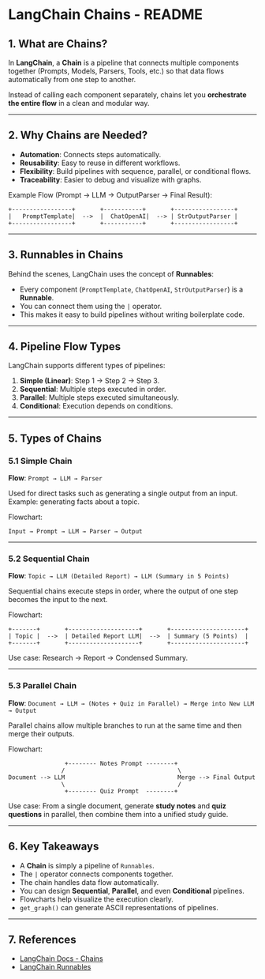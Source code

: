 # LangChain Chains - README

## 1. What are Chains?

In **LangChain**, a **Chain** is a pipeline that connects multiple components together (Prompts, Models, Parsers, Tools, etc.) so that data flows automatically from one step to another.

Instead of calling each component separately, chains let you **orchestrate the entire flow** in a clean and modular way.

---

## 2. Why Chains are Needed?

* **Automation**: Connects steps automatically.
* **Reusability**: Easy to reuse in different workflows.
* **Flexibility**: Build pipelines with sequence, parallel, or conditional flows.
* **Traceability**: Easier to debug and visualize with graphs.

Example Flow (Prompt → LLM → OutputParser → Final Result):

```
+-----------------+       +-----------+       +-----------------+
|   PromptTemplate|  -->  |  ChatOpenAI|  --> | StrOutputParser |
+-----------------+       +-----------+       +-----------------+
```

---

## 3. Runnables in Chains

Behind the scenes, LangChain uses the concept of **Runnables**:

* Every component (`PromptTemplate`, `ChatOpenAI`, `StrOutputParser`) is a **Runnable**.
* You can connect them using the `|` operator.
* This makes it easy to build pipelines without writing boilerplate code.

---

## 4. Pipeline Flow Types

LangChain supports different types of pipelines:

1. **Simple (Linear)**: Step 1 → Step 2 → Step 3.
2. **Sequential**: Multiple steps executed in order.
3. **Parallel**: Multiple steps executed simultaneously.
4. **Conditional**: Execution depends on conditions.

---

## 5. Types of Chains

### 5.1 Simple Chain

**Flow**: `Prompt → LLM → Parser`

Used for direct tasks such as generating a single output from an input. Example: generating facts about a topic.

Flowchart:

```
Input → Prompt → LLM → Parser → Output
```

---

### 5.2 Sequential Chain

**Flow**: `Topic → LLM (Detailed Report) → LLM (Summary in 5 Points)`

Sequential chains execute steps in order, where the output of one step becomes the input to the next.

Flowchart:

```
+-------+       +--------------------+       +---------------------+
| Topic |  -->  | Detailed Report LLM|  -->  | Summary (5 Points)  |
+-------+       +--------------------+       +---------------------+
```

Use case: Research → Report → Condensed Summary.

---

### 5.3 Parallel Chain

**Flow**: `Document → LLM → (Notes + Quiz in Parallel) → Merge into New LLM → Output`

Parallel chains allow multiple branches to run at the same time and then merge their outputs.

Flowchart:

```
                +-------- Notes Prompt --------+
               /                                \
Document --> LLM                                Merge --> Final Output
               \                                /
                +-------- Quiz Prompt  --------+
```

Use case: From a single document, generate **study notes** and **quiz questions** in parallel, then combine them into a unified study guide.

---

## 6. Key Takeaways

* A **Chain** is simply a pipeline of `Runnables`.
* The `|` operator connects components together.
* The chain handles data flow automatically.
* You can design **Sequential**, **Parallel**, and even **Conditional** pipelines.
* Flowcharts help visualize the execution clearly.
* `get_graph()` can generate ASCII representations of pipelines.

---

## 7. References

* [LangChain Docs - Chains](https://www.langchain.com/docs/expression_language/cookbook/chains)
* [LangChain Runnables](https://www.langchain.com/docs/expression_language/interface)

